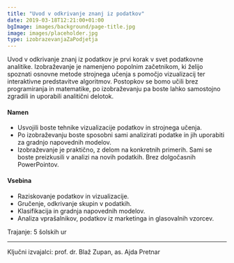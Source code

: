 ```yaml
---
title: "Uvod v odkrivanje znanj iz podatkov"
date: 2019-03-18T12:21:00+01:00
bgImage: images/background/page-title.jpg
image: images/placeholder.jpg
type: izobrazevanjaZaPodjetja
---
```


Uvod v odkrivanje znanj iz podatkov je prvi korak v svet podatkovne analitike. 
Izobraževanje je namenjeno popolnim začetnikom, ki želijo spoznati osnovne metode strojnega učenja s pomočjo
vizualizacij ter interaktivne predstavitve algoritmov. 
Postopkov se bomo učili brez programiranja in matematike, po izobraževanju pa boste lahko samostojno zgradili in uporabili analitični delotok.

#### Namen
- Usvojili boste tehnike vizualizacije podatkov in strojnega učenja.
- Po izobraževanju boste sposobni sami analizirati podatke in jih uporabiti za gradnjo napovednih modelov.
- Izobraževanje je praktično, z delom na konkretnih primerih. Sami se boste preizkusili v analizi na novih podatkih. Brez dolgočasnih PowerPointov.

#### Vsebina
- Raziskovanje podatkov in vizualizacije.
- Gručenje, odkrivanje skupin v podatkih.
- Klasifikacija in gradnja napovednih modelov.
- Analiza vprašalnikov, podatkov iz marketinga in glasovalnih vzorcev.

Trajanje: 5 šolskih ur

---

Ključni izvajalci: prof. dr. Blaž Zupan, as. Ajda Pretnar